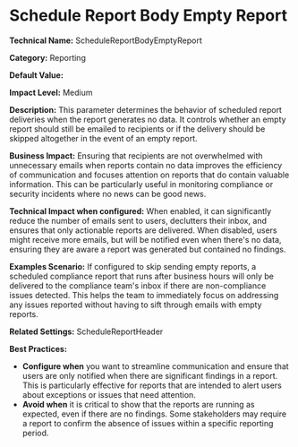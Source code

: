 # Schedule Report Body Empty Report

**Technical Name:** ScheduleReportBodyEmptyReport

**Category:** Reporting

**Default Value:**

**Impact Level:** Medium

**Description:** This parameter determines the behavior of scheduled report deliveries when the report generates no data. It controls whether an empty report should still be emailed to recipients or if the delivery should be skipped altogether in the event of an empty report.

**Business Impact:** Ensuring that recipients are not overwhelmed with unnecessary emails when reports contain no data improves the efficiency of communication and focuses attention on reports that do contain valuable information. This can be particularly useful in monitoring compliance or security incidents where no news can be good news.

**Technical Impact when configured:** When enabled, it can significantly reduce the number of emails sent to users, declutters their inbox, and ensures that only actionable reports are delivered. When disabled, users might receive more emails, but will be notified even when there's no data, ensuring they are aware a report was generated but contained no findings.

**Examples Scenario:** If configured to skip sending empty reports, a scheduled compliance report that runs after business hours will only be delivered to the compliance team's inbox if there are non-compliance issues detected. This helps the team to immediately focus on addressing any issues reported without having to sift through emails with empty reports.

**Related Settings:** ScheduleReportHeader

**Best Practices:** 
- **Configure when** you want to streamline communication and ensure that users are only notified when there are significant findings in a report. This is particularly effective for reports that are intended to alert users about exceptions or issues that need attention.
- **Avoid when** it is critical to show that the reports are running as expected, even if there are no findings. Some stakeholders may require a report to confirm the absence of issues within a specific reporting period.